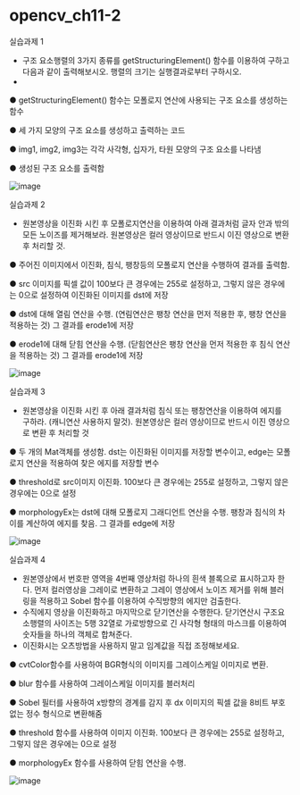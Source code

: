 # opencv_ch11-2

실습과제 1

- 구조 요소행렬의 3가지 종류를 getStructuringElement() 함수를 이용하여 구하고 다음과 같이 출력해보시오. 행렬의 크기는 실행결과로부터 구하시오.
- 
● getStructuringElement() 함수는 모폴로지 연산에 사용되는 구조 요소를 생성하는 함수

● 세 가지 모양의 구조 요소를 생성하고 출력하는 코드

● img1, img2, img3는 각각 사각형, 십자가, 타원 모양의 구조 요소를 나타냄

● 생성된 구조 요소를 출력함

![image](https://github.com/smHan22/opencv_ch11-2/assets/90818408/1d3f1d9f-5b15-4100-9cee-b3c42baa2d41)

실습과제 2

- 원본영상을 이진화 시킨 후 모폴로지연산을 이용하여 아래 결과처럼 글자 안과 밖의 모든 노이즈를 제거해보라. 원본영상은 컬러 영상이므로 반드시 이진 영상으로 변환 후 처리할 것.
 
● 주어진 이미지에서 이진화, 침식, 팽창등의 모폴로지 연산을 수행하여 결과를 출력함.

● src 이미지를 픽셀 값이 100보다 큰 경우에는 255로 설정하고, 그렇지 않은 경우에는 0으로 설정하여 이진화된 이미지를 dst에 저장

● dst에 대해 열림 연산을 수행. (연림연산은 팽창 연산을 먼저 적용한 후, 팽창 연산을 적용하는 것) 그 결과를 erode1에 저장

● erode1에 대해 닫힘 연산을 수행. (닫힘연산은 팽창 연산을 먼저 적용한 후 침식 연산을 적용하는 것) 그 결과를 erode1에 저장

![image](https://github.com/smHan22/opencv_ch11-2/assets/90818408/0ca2c4e2-fbfd-4485-b4f8-74fb11a22fc4)

실습과제 3

- 원본영상을 이진화 시킨 후 아래 결과처럼 침식 또는 팽창연산을 이용하여 에지를 구하라. (캐니연산 사용하지 말것). 원본영상은 컬러 영상이므로 반드시 이진 영상으로 변환 후 처리할 것

● 두 개의 Mat객체를 생성함. dst는 이진화된 이미지를 저장할 변수이고, edge는 모폴로지 연산을 적용하여 찾은 에지를 저장할 변수

● threshold로 src이미지 이진화. 100보다 큰 경우에는 255로 설정하고, 그렇지 않은 경우에는 0으로 설정

● morphologyEx는 dst에 대해 모폴로지 그래디언트 연산을 수행. 팽창과 침식의 차이를 계산하여 에지를 찾음. 그 결과를 edge에 저장

![image](https://github.com/smHan22/opencv_ch11-2/assets/90818408/d0a44cf3-704e-4c38-a88f-45feb1a28b18)

실습과제 4

- 원본영상에서 번호판 영역을 4번째 영상처럼 하나의 흰색 블록으로 표시하고자 한다. 먼저 컬러영상을 그레이로 변환하고 그레이 영상에서 노이즈 제거를 위해 블러링을 적용하고 Sobel 함수를 이용하여 수직방향의 에지만 검출한다.
- 수직에지 영상을 이진화하고 마지막으로 닫기연산을 수행한다. 닫기연산시 구조요소행렬의 사이즈는 5행 32열로 가로방향으로 긴 사각형 형태의 마스크를 이용하여 숫자들을 하나의 객체로 합쳐준다.
- 이진화시는 오츠방법을 사용하지 말고 임계값을 직접 조정해보세요.

 ●  cvtColor함수를 사용하여 BGR형식의 이미지를 그레이스케일 이미지로 변환.

 ● blur 함수를 사용하여 그레이스케일 이미지를 블러처리

 ● Sobel 필터를 사용하여 x방향의 경계를 감지 후 dx 이미지의 픽셀 값을 8비트 부호 없는 정수 형식으로 변환해줌

 ● threshold 함수를 사용하여 이미지 이진화. 100보다 큰 경우에는 255로 설정하고, 그렇지 않은 경우에는 0으로 설정

 ● morphologyEx 함수를 사용하여 닫힘 연산을 수행. 
 
![image](https://github.com/smHan22/opencv_ch11-2/assets/90818408/ab4124e1-e360-41a0-a57f-9d80303f8f30)
